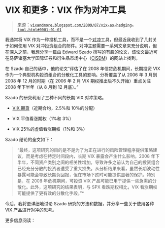 <!--yml

分类：未分类

日期：2024-05-18 17:39:00

-->

# VIX 和更多：VIX 作为对冲工具

> 来源：[`vixandmore.blogspot.com/2009/07/vix-as-hedging-tool.html#0001-01-01`](http://vixandmore.blogspot.com/2009/07/vix-as-hedging-tool.html#0001-01-01)

我通常将 VIX 作为一种投机工具，而不是一个[对冲](http://vixandmore.blogspot.com/search/label/hedging)工具，但最近我收到了几封关于如何使用 VIX 对冲投资组合的邮件。对冲主题需要一系列文章来充分说明，但在深入之前，我想分享一篇由 Edward Szado 撰写的有趣的论文，该论文最近可在马萨诸塞大学国际证券和衍生品市场中心（[CISDM](http://cisdm.som.umass.edu/index.asp)）的网站上找到。

在 Szado 自己的话中，他的论文“评估了在 2008 年信贷危机期间，长期投资 VIX 作为一个典型机构投资组合的分散化工具的影响。分析覆盖了从 2006 年 3 月到 2008 年 12 月的时期（在 2006 年 2 月 VIX 期权推出后不久开始）重点关注 2008 年下半年（从 8 月到 12 月底）。”

Szado 的研究利用了三种不同的长期 VIX 对冲策略。

+   [VIX 期货](http://vixandmore.blogspot.com/search/label/VIX%20futures)（近期合约，2.5%和 10%的分配）

+   VIX 平值看涨期权（1%和 3%）

+   VIX 25%的虚值看涨期权（1%和 3%）

Szado 结论的全文如下：

> “最终，这项研究的目的是不是为了为正在进行的风险管理程序提供策略建议，而是考虑在特定时间段内，长期 VIX 暴露会产生什么影响。2008 年下半年，不同资产类别之间的相关性增加，导致许多之前认为自己的投资组合已经充分分散的投资者遭受了重大损失。从分析结果来看，虽然长期波动性暴露可能会导致长期负回报，但在市场下跌时可能提供显著的保护。特别是，在 2008 年危机期间，可投资 VIX 产品可能已用于提供一些急需的分散化。此外，这项研究的结果表明，与 SPX 看跌期权相比，VIX 看涨期权可能提供了更有效的分散化手段。”*

今后，我将更详细地讨论 Szado 研究的方法和数据，并分享一些关于使用各种 VIX 产品进行对冲的思考。

更多信息阅读：
